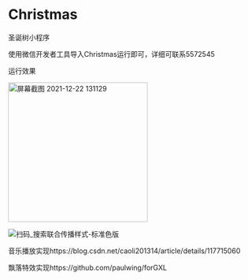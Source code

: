 # Christmas
圣诞树小程序

使用微信开发者工具导入Christmas运行即可，详细可联系5572545

运行效果


<img width="283" alt="屏幕截图 2021-12-22 131129" src="https://user-images.githubusercontent.com/85597324/147039207-e7b7e6af-3b43-4619-a3b9-abe2651c6b5a.png">


![扫码_搜索联合传播样式-标准色版](https://user-images.githubusercontent.com/85597324/147039499-c041988b-9b59-46fe-99a5-67ee0786d13e.png)


音乐播放实现https://blog.csdn.net/caoli201314/article/details/117715060

飘落特效实现https://github.com/paulwing/forGXL
